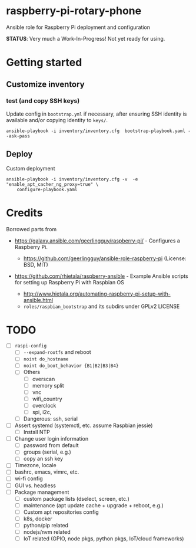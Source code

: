 # raspberry-pi-rotary-phone

Ansible role for Raspberry Pi deployment and configuration


**STATUS**: Very much a Work-In-Progress! Not yet ready for using.


# Getting started

## Customize inventory




### test (and copy SSH keys)

Update config in `bootstrap.yml` if necessary, after ensuring SSH identity is available and/or copying identity to `keys/`.



```
ansible-playbook -i inventory/inventory.cfg  bootstrap-playbook.yaml --ask-pass
```

## Deploy


Custom deployment

```
ansible-playbook -i inventory/inventory.cfg -v  -e "enable_apt_cacher_ng_proxy=true" \
	configure-playbook.yaml
```


# Credits


Borrowed parts from

- https://galaxy.ansible.com/geerlingguy/raspberry-pi/ - Configures a Raspberry Pi.
  - https://github.com/geerlingguy/ansible-role-raspberry-pi (License: BSD, MIT)

- https://github.com/rhietala/raspberry-ansible - Example Ansible scripts for setting up Raspberry Pi with Raspbian OS
  - http://www.hietala.org/automating-raspberry-pi-setup-with-ansible.html
  - `roles/raspbian_bootstrap` and its subdirs under GPLv2 LICENSE

# TODO

- [ ] `raspi-config`
  - [ ] `--expand-rootfs` and reboot
  - [ ] `noint do_hostname`
  - [ ] `noint do_boot_behavior {B1|B2|B3|B4}`
  - [ ] Others
	- [ ] overscan
	- [ ] memory split
	- [ ] vnc
	- [ ] wifi_country
	- [ ] overclock
	- [ ] spi, i2c,
  - [ ] Dangerous: ssh, serial
- [ ] Assert systemd (systemctl, etc. assume Raspbian jessie)
  - [ ] Install NTP
- [ ] Change user login information
  - [ ] password from default
  - [ ] groups (serial, e.g.)
  - [ ] copy an ssh key
- [ ] Timezone, locale
- [ ] bashrc, emacs, vimrc, etc.
- [ ] wi-fi config
- [ ] GUI vs. headless
- [ ] Package management
   - [ ] custom package lists (dselect, screen, etc.)
   - [ ] maintenance (apt update cache + upgrade + reboot, e.g.)
   - [ ] Custom apt repositories config
   - [ ] k8s, docker
   - [ ] python/pip related
   - [ ] nodejs/nvm related
   - [ ] IoT related (GPIO, node pkgs, python pkgs, IoT/cloud frameworks)
